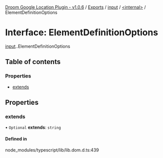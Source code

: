[Droom Google Location Plugin - v1.0.6](../README.md) / [Exports](../modules.md) / [input](../modules/input.md) / [<internal\>](../modules/input._internal_.md) / ElementDefinitionOptions

# Interface: ElementDefinitionOptions

[input](../modules/input.md).[<internal>](../modules/input._internal_.md).ElementDefinitionOptions

## Table of contents

### Properties

- [extends](input._internal_.ElementDefinitionOptions.md#extends)

## Properties

### extends

• `Optional` **extends**: `string`

#### Defined in

node_modules/typescript/lib/lib.dom.d.ts:439
